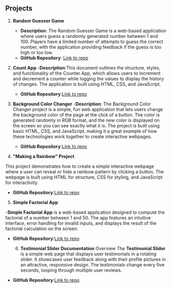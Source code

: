 ## Projects

1. **Random Guesser Game**
   - **Description**: The Random Guesser Game is a web-based application where users guess a randomly generated number between 1 and 100. Players have a limited number of attempts to guess the correct number, with the application providing feedback if the guess is too high or too low.
   - **GitHub Repository**: [Link to repo](https://github.com/maxikonnect/JAVASCRIPT-PROJECTS/tree/main/NUMBER%20GUESS%20GAME)
  
2. **Count App**
   -**Description**:This document outlines the structure, styles, and functionality of the Counter App, which allows users to increment and decrement a counter while logging the values to display the history of changes. The application is built using HTML, CSS, and JavaScript.
   - **GitHub Repository**:[Link to repo](https://github.com/maxikonnect/JAVASCRIPT-PROJECTS/tree/main/Count%20App)
3. **Background Color Changer**
      -**Description**: The Background Color Changer project is a simple, fun web application that lets users change the background color of the page at the click of a button. The color is generated randomly in RGB format, and the new color is displayed on the screen so you can see exactly what it is. The project is built using basic HTML, CSS, and JavaScript, making it a great example of how these technologies work together to create interactive webpages.
      - **GitHub Repository**:[Link to repo](https://github.com/maxikonnect/JAVASCRIPT-PROJECTS/tree/main/BACKGROUNDCOLOR%20CHANGER)
  
4. **"Making a Rainbow" Project**

This project demonstrates how to create a simple interactive webpage where a user can reveal or hide a rainbow pattern by clicking a button. The webpage is built using HTML for structure, CSS for styling, and JavaScript for interactivity.

  - **GitHub Repository**:[Link to repo](https://github.com/maxikonnect/JAVASCRIPT-PROJECTS/tree/main/Making%20A%20Rainbow%20With%20The%20Click%20Of%20A%20Button)
5. **Simple Factorial App**
    
 -**Simple Factorial App** is a web-based application designed to compute the factorial of a number between 1 and 50. The app features an intuitive interface, error handling for invalid inputs, and displays the result of the factorial calculation on the screen.
- **GitHub Repository**:[Link to repo](https://github.com/maxikonnect/JAVASCRIPT-PROJECTS/tree/main/CREATING%20A%20SIMPLE%20FACTORIAL%20APP)

  6. **Testimonial Slider Documentation**
 Overview
The **Testimonial Slider** is a simple web page that displays user testimonials in a rotating slider. It showcases user feedback along with their profile pictures in an attractive, responsive design. The testimonials change every five seconds, looping through multiple user reviews.
- **GitHub Repository**:[Link to repo](https://github.com/maxikonnect/JAVASCRIPT-PROJECTS/tree/main/HOW%20TO%20MAKE%20A%20TESTIMONIAL%20SLIDER)



